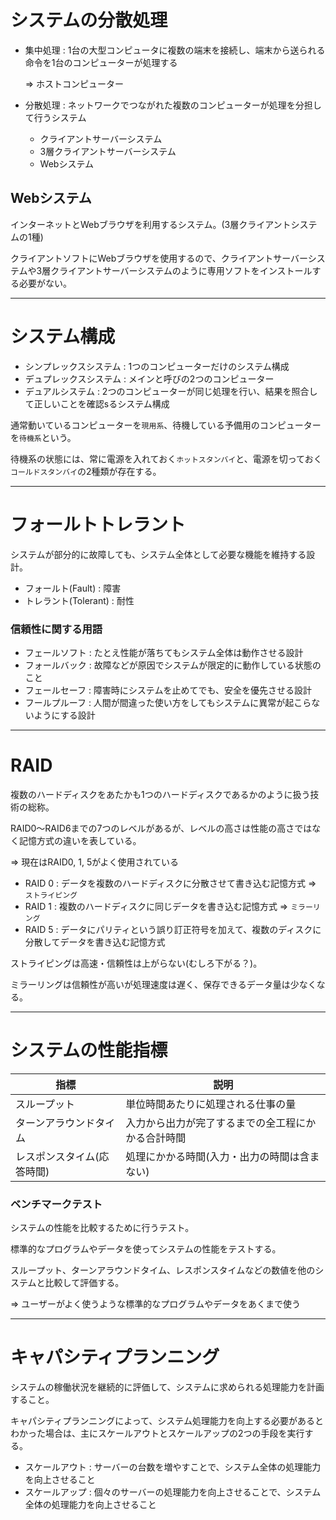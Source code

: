 # システムの分散処理

- 集中処理 : 1台の大型コンピュータに複数の端末を接続し、端末から送られる命令を1台のコンピューターが処理する

  => ホストコンピューター

- 分散処理 : ネットワークでつながれた複数のコンピューターが処理を分担して行うシステム
  - クライアントサーバーシステム
  - 3層クライアントサーバーシステム
  - Webシステム

## Webシステム

インターネットとWebブラウザを利用するシステム。(3層クライアントシステムの1種)

クライアントソフトにWebブラウザを使用するので、クライアントサーバーシステムや3層クライアントサーバーシステムのように専用ソフトをインストールする必要がない。

---

# システム構成

- シンプレックスシステム : 1つのコンピューターだけのシステム構成
- デュプレックスシステム : メインと呼びの2つのコンピューター
- デュアルシステム  : 2つのコンピューターが同じ処理を行い、結果を照合して正しいことを確認sるシステム構成

通常動いているコンピューターを`現用系`、待機している予備用のコンピューターを`待機系`という。

待機系の状態には、常に電源を入れておく`ホットスタンバイ`と、電源を切っておく`コールドスタンバイ`の2種類が存在する。

---

# フォールトトレラント

システムが部分的に故障しても、システム全体として必要な機能を維持する設計。

- フォールト(Fault) : 障害
- トレラント(Tolerant) : 耐性

### 信頼性に関する用語

- フェールソフト : たとえ性能が落ちてもシステム全体は動作させる設計
- フォールバック : 故障などが原因でシステムが限定的に動作している状態のこと
- フェールセーフ : 障害時にシステムを止めてでも、安全を優先させる設計
- フールプルーフ : 人間が間違った使い方をしてもシステムに異常が起こらないようにする設計

---

# RAID

複数のハードディスクをあたかも1つのハードディスクであるかのように扱う技術の総称。

RAID0〜RAID6までの7つのレベルがあるが、レベルの高さは性能の高さではなく記憶方式の違いを表している。

=> 現在はRAID0, 1, 5がよく使用されている

- RAID 0 : データを複数のハードディスクに分散させて書き込む記憶方式 => `ストライピング`
- RAID 1 : 複数のハードディスクに同じデータを書き込む記憶方式 => `ミラーリング`
- RAID 5 : データにパリティという誤り訂正符号を加えて、複数のディスクに分散してデータを書き込む記憶方式

ストライピングは高速・信頼性は上がらない(むしろ下がる？)。

ミラーリングは信頼性が高いが処理速度は遅く、保存できるデータ量は少なくなる。

---

# システムの性能指標

| 指標                       | 説明                                               |
|----------------------------|----------------------------------------------------|
| スループット               | 単位時間あたりに処理される仕事の量                 |
| ターンアラウンドタイム     | 入力から出力が完了するまでの全工程にかかる合計時間 |
| レスポンスタイム(応答時間) | 処理にかかる時間(入力・出力の時間は含まない)       |

### ベンチマークテスト

システムの性能を比較するために行うテスト。

標準的なプログラムやデータを使ってシステムの性能をテストする。

スループット、ターンアラウンドタイム、レスポンスタイムなどの数値を他のシステムと比較して評価する。

=> ユーザーがよく使うような標準的なプログラムやデータをあくまで使う

---

# キャパシティプランニング

システムの稼働状況を継続的に評価して、システムに求められる処理能力を計画すること。

キャパシティプランニングによって、システム処理能力を向上する必要があるとわかった場合は、主にスケールアウトとスケールアップの2つの手段を実行する。

- スケールアウト : サーバーの台数を増やすことで、システム全体の処理能力を向上させること
- スケールアップ : 個々のサーバーの処理能力を向上させることで、システム全体の処理能力を向上させること

